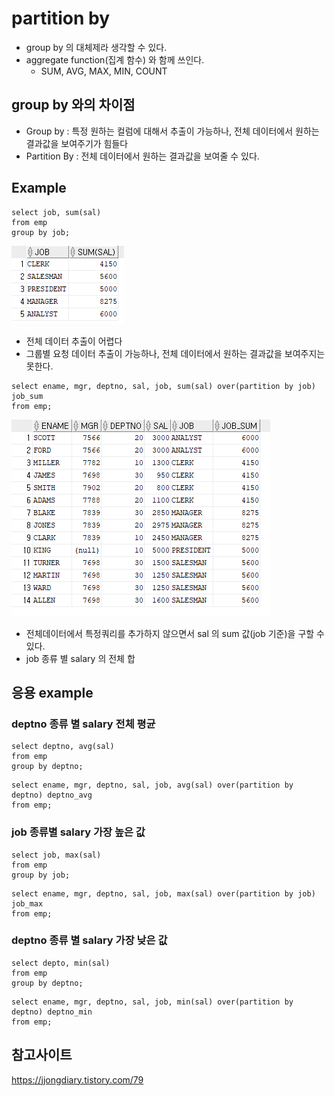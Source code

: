 # partition by
- group by 의 대체제라 생각할 수 있다.
- aggregate function(집계 함수) 와 함께 쓰인다.
  - SUM, AVG, MAX, MIN, COUNT

## group by 와의 차이점
- Group by : 특정 원하는 컬럼에 대해서 추출이 가능하나, 전체 데이터에서 원하는 결과값을 보여주기가 힘들다
- Partition By : 전체 데이터에서 원하는 결과값을 보여줄 수 있다.

## Example
```oracle-sql
select job, sum(sal)
from emp
group by job;
```
![img.png](../images/partitionby.png)

- 전체 데이터 추출이 어렵다
- 그룹별 요청 데이터 추출이 가능하나, 전체 데이터에서 원하는 결과값을 보여주지는 못한다. 

```oracle-sql
select ename, mgr, deptno, sal, job, sum(sal) over(partition by job) job_sum
from emp;
```
![img_1.png](../images/partitionby2.png)

- 전체데이터에서 특정쿼리를 추가하지 않으면서 sal 의 sum 값(job 기준)을 구할 수 있다.
- job 종류 별 salary 의 전체 합

## 응용 example
### deptno 종류 별 salary 전체 평균
```oracle-sql
select deptno, avg(sal)
from emp
group by deptno;
```
```oracle-sql
select ename, mgr, deptno, sal, job, avg(sal) over(partition by deptno) deptno_avg
from emp;
```

### job 종류별 salary 가장 높은 값
```oracle-sql
select job, max(sal)
from emp
group by job;
```
```oracle-sql
select ename, mgr, deptno, sal, job, max(sal) over(partition by job) job_max
from emp;
```

### deptno 종류 별 salary 가장 낮은 값
```oracle-sql
select depto, min(sal)
from emp
group by deptno;
```
```oracle-sql
select ename, mgr, deptno, sal, job, min(sal) over(partition by deptno) deptno_min
from emp;
```


## 참고사이트
https://jjongdiary.tistory.com/79